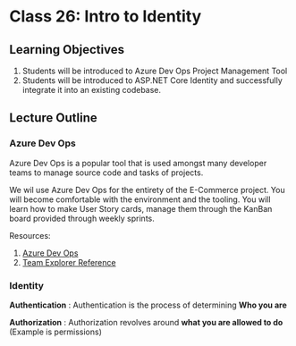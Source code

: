 # Class 26: Intro to Identity

## Learning Objectives
1. Students will be introduced to Azure Dev Ops Project Management Tool 
1. Students will be introduced to ASP.NET Core Identity and successfully integrate it into an existing codebase. 

## Lecture Outline

### Azure Dev Ops

Azure Dev Ops is a popular tool that is used amongst 
many developer teams to manage source code and tasks of projects. 

We wil use Azure Dev Ops for the entirety of the E-Commerce project.
You will become comfortable with the environment and the tooling. 
You will learn how to make User Story cards, manage them through the 
KanBan board provided through weekly sprints. 

Resources:
1. [Azure Dev Ops](https://dev.azure.com/)
1. [Team Explorer Reference](https://docs.microsoft.com/en-us/azure/devops/user-guide/work-team-explorer?view=azure-devops)


### Identity

**Authentication** : Authentication is the process of determining **Who you are**

**Authorization** : Authorization revolves around **what you are allowed to do** (Example is permissions) 
 
